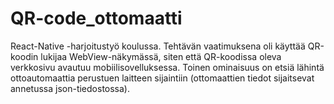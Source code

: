# QR-code_ottomaatti

React-Native -harjoitustyö koulussa. Tehtävän vaatimuksena oli käyttää QR-koodin lukijaa WebView-näkymässä, siten että QR-koodissa oleva verkkosivu avautuu mobiilisovelluksessa. Toinen ominaisuus on etsiä lähintä ottoautomaattia perustuen laitteen sijaintiin (ottomaattien tiedot sijaitsevat annetussa json-tiedostossa).
